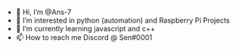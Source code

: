 - 👋 Hi, I’m @Ans-7
- 👀 I’m interested in python (automation) and Raspberry Pi Projects 
- 🌱 I’m currently learning javascript and c++
- 📫 How to reach me Discord @ Sen#0001

<!---
Ans-7/Ans-7 is a ✨ special ✨ repository because its `README.md` (this file) appears on your GitHub profile.
You can click the Preview link to take a look at your changes.
--->
